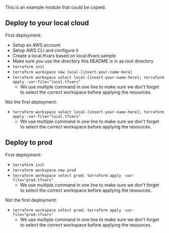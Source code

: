 This is an example module that could be copied.

## Deploy to your local cloud

First deployment:

- Setup an AWS account
- Setup AWS CLI and configure it
- Create a local.tfvars based on local.tfvars.sample
- Make sure you use the directory this README is in as root directory
- `terraform init`
- `terraform workspace new local-[insert-your-name-here]`
- `terraform workspace select local-[insert-your-name-here]; terraform apply -var-file="local.tfvars"`
  - We use multiple command in one line to make sure we don't forget to select the correct workspace before applying the resources.

Not the first deployment:

- `terraform workspace select local-[insert-your-name-here]; terraform apply -var-file="local.tfvars"`
  - We use multiple command in one line to make sure we don't forget to select the correct workspace before applying the resources.

## Deploy to prod

First deployment:

- `terraform init`
- `terraform workspace new prod`
- `terraform workspace select prod; terraform apply -var-file="prod.tfvars"`
  - We use multiple command in one line to make sure we don't forget to select the correct workspace before applying the resources.

Not the first deployment:

- `terraform workspace select prod; terraform apply -var-file="prod.tfvars"`
  - We use multiple command in one line to make sure we don't forget to select the correct workspace before applying the resources.